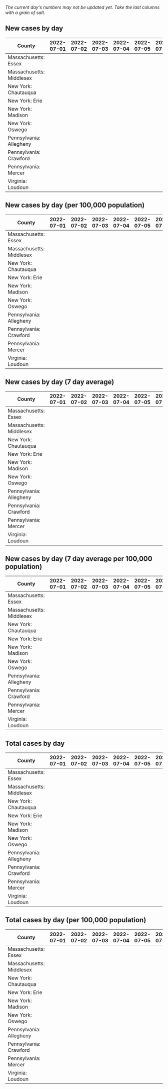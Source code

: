_The current day's numbers may not be updated yet. Take the last columns with a grain of salt._
## New cases by day

| County | 2022-07-01 | 2022-07-02 | 2022-07-03 | 2022-07-04 | 2022-07-05 | 2022-07-06 | 2022-07-07 |
| --- | --- | --- | --- | --- | --- | --- | --- |
| Massachusetts: Essex |  |  |  |  |  |  |  |
| Massachusetts: Middlesex |  |  |  |  |  |  |  |
| New York: Chautauqua |  |  |  |  |  |  |  |
| New York: Erie |  |  |  |  |  |  |  |
| New York: Madison |  |  |  |  |  |  |  |
| New York: Oswego |  |  |  |  |  |  |  |
| Pennsylvania: Allegheny |  |  |  |  |  |  |  |
| Pennsylvania: Crawford |  |  |  |  |  |  |  |
| Pennsylvania: Mercer |  |  |  |  |  |  |  |
| Virginia: Loudoun |  |  |  |  |  |  |  |

## New cases by day (per 100,000 population)

| County | 2022-07-01 | 2022-07-02 | 2022-07-03 | 2022-07-04 | 2022-07-05 | 2022-07-06 | 2022-07-07 |
| --- | --- | --- | --- | --- | --- | --- | --- |
| Massachusetts: Essex |  |  |  |  |  |  |  |
| Massachusetts: Middlesex |  |  |  |  |  |  |  |
| New York: Chautauqua |  |  |  |  |  |  |  |
| New York: Erie |  |  |  |  |  |  |  |
| New York: Madison |  |  |  |  |  |  |  |
| New York: Oswego |  |  |  |  |  |  |  |
| Pennsylvania: Allegheny |  |  |  |  |  |  |  |
| Pennsylvania: Crawford |  |  |  |  |  |  |  |
| Pennsylvania: Mercer |  |  |  |  |  |  |  |
| Virginia: Loudoun |  |  |  |  |  |  |  |

## New cases by day (7 day average)

| County | 2022-07-01 | 2022-07-02 | 2022-07-03 | 2022-07-04 | 2022-07-05 | 2022-07-06 | 2022-07-07 |
| --- | --- | --- | --- | --- | --- | --- | --- |
| Massachusetts: Essex |  |  |  |  |  |  |  |
| Massachusetts: Middlesex |  |  |  |  |  |  |  |
| New York: Chautauqua |  |  |  |  |  |  |  |
| New York: Erie |  |  |  |  |  |  |  |
| New York: Madison |  |  |  |  |  |  |  |
| New York: Oswego |  |  |  |  |  |  |  |
| Pennsylvania: Allegheny |  |  |  |  |  |  |  |
| Pennsylvania: Crawford |  |  |  |  |  |  |  |
| Pennsylvania: Mercer |  |  |  |  |  |  |  |
| Virginia: Loudoun |  |  |  |  |  |  |  |

## New cases by day (7 day average per 100,000 population)

| County | 2022-07-01 | 2022-07-02 | 2022-07-03 | 2022-07-04 | 2022-07-05 | 2022-07-06 | 2022-07-07 |
| --- | --- | --- | --- | --- | --- | --- | --- |
| Massachusetts: Essex |  |  |  |  |  |  |  |
| Massachusetts: Middlesex |  |  |  |  |  |  |  |
| New York: Chautauqua |  |  |  |  |  |  |  |
| New York: Erie |  |  |  |  |  |  |  |
| New York: Madison |  |  |  |  |  |  |  |
| New York: Oswego |  |  |  |  |  |  |  |
| Pennsylvania: Allegheny |  |  |  |  |  |  |  |
| Pennsylvania: Crawford |  |  |  |  |  |  |  |
| Pennsylvania: Mercer |  |  |  |  |  |  |  |
| Virginia: Loudoun |  |  |  |  |  |  |  |

## Total cases by day

| County | 2022-07-01 | 2022-07-02 | 2022-07-03 | 2022-07-04 | 2022-07-05 | 2022-07-06 | 2022-07-07 |
| --- | --- | --- | --- | --- | --- | --- | --- |
| Massachusetts: Essex |  |  |  |  |  |  | 226266 |
| Massachusetts: Middlesex |  |  |  |  |  |  | 382012 |
| New York: Chautauqua |  |  |  |  |  |  | 25910 |
| New York: Erie |  |  |  |  |  |  | 238267 |
| New York: Madison |  |  |  |  |  |  | 14788 |
| New York: Oswego |  |  |  |  |  |  | 29708 |
| Pennsylvania: Allegheny |  |  |  |  |  |  | 292367 |
| Pennsylvania: Crawford |  |  |  |  |  |  | 21114 |
| Pennsylvania: Mercer |  |  |  |  |  |  | 24615 |
| Virginia: Loudoun |  |  |  |  |  |  | 81003 |

## Total cases by day (per 100,000 population)

| County | 2022-07-01 | 2022-07-02 | 2022-07-03 | 2022-07-04 | 2022-07-05 | 2022-07-06 | 2022-07-07 |
| --- | --- | --- | --- | --- | --- | --- | --- |
| Massachusetts: Essex |  |  |  |  |  |  | 28676.3 |
| Massachusetts: Middlesex |  |  |  |  |  |  | 23702.4 |
| New York: Chautauqua |  |  |  |  |  |  | 20417.2 |
| New York: Erie |  |  |  |  |  |  | 25935.2 |
| New York: Madison |  |  |  |  |  |  | 20845.5 |
| New York: Oswego |  |  |  |  |  |  | 24329.1 |
| Pennsylvania: Allegheny |  |  |  |  |  |  | 24042.4 |
| Pennsylvania: Crawford |  |  |  |  |  |  | 24948.9 |
| Pennsylvania: Mercer |  |  |  |  |  |  | 22495.1 |
| Virginia: Loudoun |  |  |  |  |  |  | 19587.8 |
